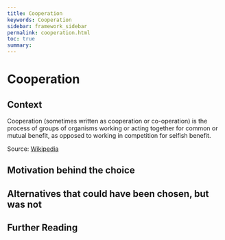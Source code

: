 ```yaml
---
title: Cooperation
keywords: Cooperation
sidebar: framework_sidebar
permalink: cooperation.html
toc: true
summary:
---
```


# Cooperation

## Context
Cooperation (sometimes written as cooperation or co-operation) is the process of groups of organisms working or acting together for common or mutual benefit, as opposed to working in competition for selfish benefit.

Source: [Wikipedia](https://en.wikipedia.org/wiki/Cooperation)

## Motivation behind the choice

## Alternatives that could have been chosen, but was not

## Further Reading
